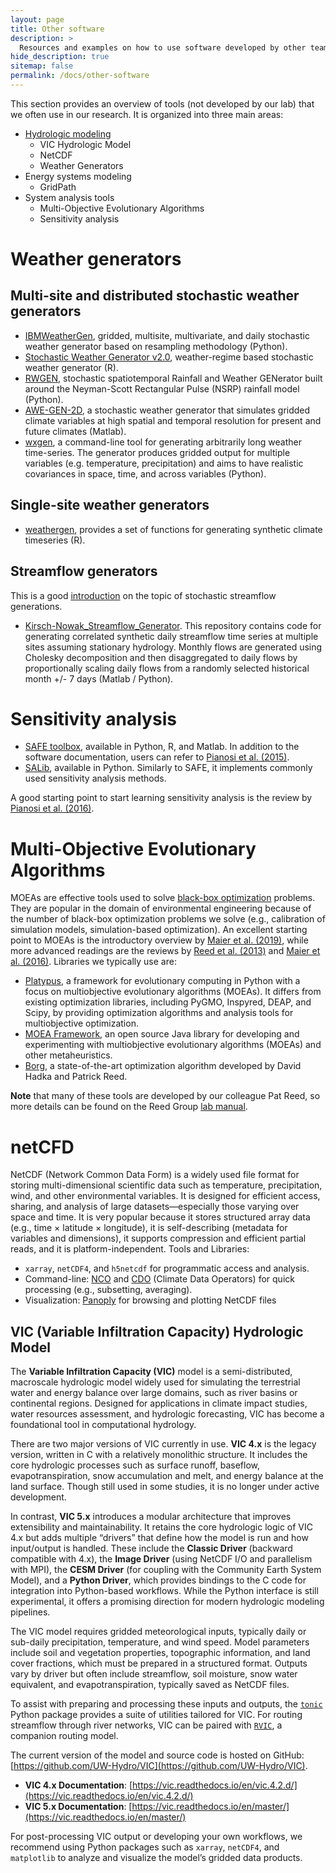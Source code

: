 ```yaml
---
layout: page
title: Other software
description: >
  Resources and examples on how to use software developed by other teams.
hide_description: true
sitemap: false
permalink: /docs/other-software
---
```


This section provides an overview of tools (not developed by our lab) that we often use in our research. It is organized into three main areas:

* [Hydrologic modeling](other-software-hydro.md)
  * VIC Hydrologic Model
  * NetCDF
  * Weather Generators
* Energy systems modeling
  * GridPath
* System analysis tools
  * Multi-Objective Evolutionary Algorithms
  * Sensitivity analysis  

# Weather generators

## Multi-site and distributed stochastic weather generators

* [IBMWeatherGen](https://github.com/IBM/IBMWeatherGen), gridded, multisite, multivariate, and daily stochastic weather generator based on resampling methodology (Python).
* [Stochastic Weather Generator v2.0](https://github.com/nassernajibi/WGEN-v2.0), weather-regime based stochastic weather generator (R).
* [RWGEN](https://github.com/rwgen1/rwgen?tab=readme-ov-file), stochastic spatiotemporal Rainfall and Weather GENerator built around the Neyman-Scott Rectangular Pulse (NSRP) rainfall model (Python).
* [AWE-GEN-2D](https://hyd.ifu.ethz.ch/research-data-models/awe-gen-2d.html), a stochastic weather generator that simulates gridded climate variables at high spatial and temporal resolution for present and future climates (Matlab).
* [wxgen](https://github.com/metno/wxgen?tab=readme-ov-file), a command-line tool for generating arbitrarily long weather time-series. The generator produces gridded output for multiple variables (e.g. temperature, precipitation) and aims to have realistic covariances in space, time, and across variables (Python).

## Single-site weather generators

* [weathergen](https://walkerjeffd.github.io/weathergen/), provides a set of functions for generating synthetic climate timeseries (R).

## Streamflow generators

This is a good [introduction](https://waterprogramming.wordpress.com/2017/08/29/open-source-streamflow-generator-part-i-synthetic-generation/) on the topic of stochastic streamflow generations.

* [Kirsch-Nowak_Streamflow_Generator](https://github.com/julianneq/Kirsch-Nowak_Streamflow_Generator). This repository contains code for generating correlated synthetic daily streamflow time series at multiple sites assuming stationary hydrology. Monthly flows are generated using Cholesky decomposition and then disaggregated to daily flows by proportionally scaling daily flows from a randomly selected historical month +/- 7 days (Matlab / Python).


# Sensitivity analysis

* [SAFE toolbox](https://safetoolbox.github.io), available in Python, R, and Matlab. In addition to the software documentation, users can refer to [Pianosi et al. (2015)](https://www.sciencedirect.com/science/article/pii/S1364815215001188?via%3Dihub).
* [SALib](https://github.com/SALib/SALib), available in Python. Similarly to SAFE, it implements commonly used sensitivity analysis methods.

A good starting point to start learning sensitivity analysis is the review by [Pianosi et al. (2016)](https://www.sciencedirect.com/science/article/pii/S1364815216300287).


# Multi-Objective Evolutionary Algorithms 

MOEAs are effective tools used to solve [black-box optimization](https://en.wikipedia.org/wiki/Derivative-free_optimization) problems. They are popular in the domain of environmental engineering because of the number of black-box optimization problems we solve (e.g., calibration of simulation models, simulation-based optimization). An excellent starting point to MOEAs is the introductory overview by [Maier et al. (2019)](https://www.sciencedirect.com/science/article/abs/pii/S1364815218305905), while more advanced readings are the reviews by [Reed et al. (2013)](https://www.sciencedirect.com/science/article/abs/pii/S0309170812000073) and [Maier et al. (2016)](https://www.sciencedirect.com/science/article/abs/pii/S1364815214002679). Libraries we typically use are:

* [Platypus](https://platypus.readthedocs.io/en/latest/), a framework for evolutionary computing in Python with a focus on multiobjective evolutionary algorithms (MOEAs). It differs from existing optimization libraries, including PyGMO, Inspyred, DEAP, and Scipy, by providing optimization algorithms and analysis tools for multiobjective optimization.
* [MOEA Framework](https://moeaframework.org), an open source Java library for developing and experimenting with multiobjective evolutionary algorithms (MOEAs) and other metaheuristics.
* [Borg](http://borgmoea.org), a state-of-the-art optimization algorithm developed by David Hadka and Patrick Reed.

**Note** that many of these tools are developed by our colleague Pat Reed, so more details can be found on the Reed Group [lab manual](https://reedgroup.github.io/intro.html).


# netCFD 

NetCDF (Network Common Data Form) is a widely used file format for storing multi-dimensional scientific data such as temperature, precipitation, wind, and other environmental variables. It is designed for efficient access, sharing, and analysis of large datasets—especially those varying over space and time. It is very popular because it stores structured array data (e.g., time × latitude × longitude), it is self-describing (metadata for variables and dimensions), it supports compression and efficient partial reads, and it is platform-independent. Tools and Libraries:

* `xarray`, `netCDF4`, and `h5netcdf` for programmatic access and analysis.
* Command-line: [NCO](https://nco.sourceforge.net) and [CDO](https://www.unidata.ucar.edu/software/netcdf/workshops/2012/third_party/CDO.html) (Climate Data Operators) for quick processing (e.g., subsetting, averaging).
* Visualization: [Panoply](https://www.giss.nasa.gov/tools/panoply/) for browsing and plotting NetCDF files


## VIC (Variable Infiltration Capacity) Hydrologic Model

The **Variable Infiltration Capacity (VIC)** model is a semi-distributed, macroscale hydrologic model widely used for simulating the terrestrial water and energy balance over large domains, such as river basins or continental regions. Designed for applications in climate impact studies, water resources assessment, and hydrologic forecasting, VIC has become a foundational tool in computational hydrology.

There are two major versions of VIC currently in use. **VIC 4.x** is the legacy version, written in C with a relatively monolithic structure. It includes the core hydrologic processes such as surface runoff, baseflow, evapotranspiration, snow accumulation and melt, and energy balance at the land surface. Though still used in some studies, it is no longer under active development.

In contrast, **VIC 5.x** introduces a modular architecture that improves extensibility and maintainability. It retains the core hydrologic logic of VIC 4.x but adds multiple “drivers” that define how the model is run and how input/output is handled. These include the **Classic Driver** (backward compatible with 4.x), the **Image Driver** (using NetCDF I/O and parallelism with MPI), the **CESM Driver** (for coupling with the Community Earth System Model), and a **Python Driver**, which provides bindings to the C code for integration into Python-based workflows. While the Python interface is still experimental, it offers a promising direction for modern hydrologic modeling pipelines.

The VIC model requires gridded meteorological inputs, typically daily or sub-daily precipitation, temperature, and wind speed. Model parameters include soil and vegetation properties, topographic information, and land cover fractions, which must be prepared in a structured format. Outputs vary by driver but often include streamflow, soil moisture, snow water equivalent, and evapotranspiration, typically saved as NetCDF files.

To assist with preparing and processing these inputs and outputs, the [`tonic`](https://github.com/UW-Hydro/tonic) Python package provides a suite of utilities tailored for VIC. For routing streamflow through river networks, VIC can be paired with [`RVIC`](https://github.com/UW-Hydro/RVIC), a companion routing model.

The current version of the model and source code is hosted on GitHub: [https://github.com/UW-Hydro/VIC](https://github.com/UW-Hydro/VIC).

- **VIC 4.x Documentation**: [https://vic.readthedocs.io/en/vic.4.2.d/](https://vic.readthedocs.io/en/vic.4.2.d/)
- **VIC 5.x Documentation**: [https://vic.readthedocs.io/en/master/](https://vic.readthedocs.io/en/master/)

For post-processing VIC output or developing your own workflows, we recommend using Python packages such as `xarray`, `netCDF4`, and `matplotlib` to analyze and visualize the model’s gridded data products.


